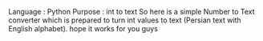 Language : Python
Purpose : int to text
So here is a simple Number to Text converter which is prepared to turn int values to text (Persian text with English alphabet).
hope it works for you guys 
